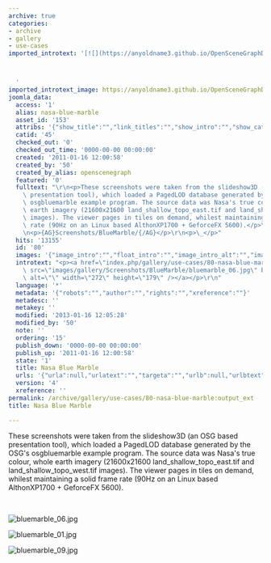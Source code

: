 ```yaml
---
archive: true
categories:
- archive
- gallery
- use-cases
imported_introtext: '[![](https://anyoldname3.github.io/OpenSceneGraphDotComBackup/OpenSceneGraph/www.openscenegraph.com/images/gallery/Screenshots/BlueMarble/bluemarble_06.jpg)](https://anyoldname3.github.io/OpenSceneGraphDotComBackup/OpenSceneGraph/www.openscenegraph.com/index.php/gallery/use-cases/80-nasa-blue-marble.html)



  '
imported_introtext_image: https://anyoldname3.github.io/OpenSceneGraphDotComBackup/OpenSceneGraph/www.openscenegraph.com/images/gallery/Screenshots/BlueMarble/bluemarble_06.jpg
joomla_data:
  access: '1'
  alias: nasa-blue-marble
  asset_id: '153'
  attribs: '{"show_title":"","link_titles":"","show_intro":"","show_category":"","link_category":"","show_parent_category":"","link_parent_category":"","show_author":"","link_author":"","show_create_date":"","show_modify_date":"","show_publish_date":"","show_item_navigation":"","show_icons":"","show_print_icon":"","show_email_icon":"","show_vote":"","show_hits":"","show_noauth":"","urls_position":"","alternative_readmore":"","article_layout":"","show_publishing_options":"","show_article_options":"","show_urls_images_backend":"","show_urls_images_frontend":""}'
  catid: '45'
  checked_out: '0'
  checked_out_time: '0000-00-00 00:00:00'
  created: '2011-01-16 12:00:58'
  created_by: '50'
  created_by_alias: openscenegraph
  featured: '0'
  fulltext: "\r\n<p>These screenshots were taken from the slideshow3D (an OSG based\
    \ presentation tool), which loaded a PagedLOD database generated by the OSG's\
    \ osgbluemarble example program. The source data was Nasa's true colour, whole\
    \ earth imagery (21600x21600 land_shallow_topo_east.tif and land_shallow_topo_west.tif\
    \ images). The viewer pages in tiles on demand, whilest maintaining a solid frame\
    \ rate (90Hz on an Linux based AlthonXP1700 + GeforceFX 5600).</p>\r\n<p>\_</p>\r\
    \n<p>{AG}Screenshots/BlueMarble/{/AG}</p>\r\n<p>\_</p>"
  hits: '13155'
  id: '80'
  images: '{"image_intro":"","float_intro":"","image_intro_alt":"","image_intro_caption":"","image_fulltext":"","float_fulltext":"","image_fulltext_alt":"","image_fulltext_caption":""}'
  introtext: "<p><a href=\"index.php/gallery/use-cases/80-nasa-blue-marble\"><img\
    \ src=\"images/gallery/Screenshots/BlueMarble/bluemarble_06.jpg\" border=\"0\"\
    \ alt=\"\" width=\"272\" height=\"179\" /></a></p>\r\n"
  language: '*'
  metadata: '{"robots":"","author":"","rights":"","xreference":""}'
  metadesc: ''
  metakey: ''
  modified: '2013-01-16 12:05:28'
  modified_by: '50'
  note: ''
  ordering: '15'
  publish_down: '0000-00-00 00:00:00'
  publish_up: '2011-01-16 12:00:58'
  state: '1'
  title: Nasa Blue Marble
  urls: '{"urla":null,"urlatext":"","targeta":"","urlb":null,"urlbtext":"","targetb":"","urlc":null,"urlctext":"","targetc":""}'
  version: '4'
  xreference: ''
permalink: /archive/gallery/use-cases/80-nasa-blue-marble:output_ext
title: Nasa Blue Marble

---
```

These screenshots were taken from the slideshow3D (an OSG based presentation tool), which loaded a PagedLOD database generated by the OSG's osgbluemarble example program. The source data was Nasa's true colour, whole earth imagery (21600x21600 land\_shallow\_topo\_east.tif and land\_shallow\_topo\_west.tif images). The viewer pages in tiles on demand, whilest maintaining a solid frame rate (90Hz on an Linux based AlthonXP1700 + GeforceFX 5600).


 




![bluemarble_06.jpg](https://anyoldname3.github.io/OpenSceneGraphDotComBackup/OpenSceneGraph/www.openscenegraph.com/images/gallery/Screenshots/BlueMarble/bluemarble_06.jpg)

![bluemarble_01.jpg](https://anyoldname3.github.io/OpenSceneGraphDotComBackup/OpenSceneGraph/www.openscenegraph.com/images/gallery/Screenshots/BlueMarble/bluemarble_01.jpg)

![bluemarble_09.jpg](https://anyoldname3.github.io/OpenSceneGraphDotComBackup/OpenSceneGraph/www.openscenegraph.com/images/gallery/Screenshots/BlueMarble/bluemarble_09.jpg)




 


